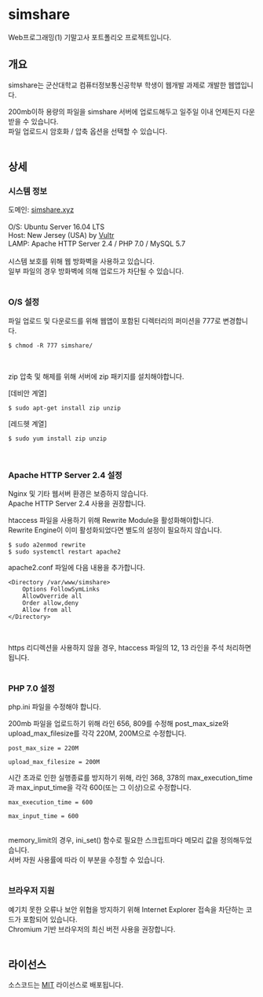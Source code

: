 # simshare

Web프로그래밍(1) 기말고사 포트폴리오 프로젝트입니다.

## 개요

simshare는 군산대학교 컴퓨터정보통신공학부 학생이 웹개발 과제로 개발한 웹앱입니다.

200mb이하 용량의 파일을 simshare 서버에 업로드해두고 일주일 이내 언제든지 다운받을 수 있습니다. <br>
파일 업로드시 암호화 / 압축 옵션을 선택할 수 있습니다.
<br><br>

## 상세

### 시스템 정보

도메인: <a href = "https://simshare.xyz">simshare.xyz</a>
<br><br>
O/S: Ubuntu Server 16.04 LTS <br>
Host: New Jersey (USA) by <a href = "https://www.vultr.com/">Vultr</a> <br>
LAMP: Apache HTTP Server 2.4 / PHP 7.0 / MySQL 5.7 
<br><br>
시스템 보호를 위해 웹 방화벽을 사용하고 있습니다. 
<br>
일부 파일의 경우 방화벽에 의해 업로드가 차단될 수 있습니다.
<br><br>

### O/S 설정

파일 업로드 및 다운로드를 위해 웹앱이 포함된 디렉터리의 퍼미션을 777로 변경합니다.
```
$ chmod -R 777 simshare/
```
<br>

zip 압축 및 해제를 위해 서버에 zip 패키지를 설치해야합니다. 
<br>

[데비안 계열]
```
$ sudo apt-get install zip unzip
```
[레드헷 계열]
```
$ sudo yum install zip unzip
```
<br>

### Apache HTTP Server 2.4 설정

Nginx 및 기타 웹서버 환경은 보증하지 않습니다. <br>
Apache HTTP Server 2.4 사용을 권장합니다.

htaccess 파일을 사용하기 위해 Rewrite Module을 활성화해야합니다. <br> 
Rewrite Engine이 이미 활성화되었다면 별도의 설정이 필요하지 않습니다. <br>
```
$ sudo a2enmod rewrite
$ sudo systemctl restart apache2
```

apache2.conf 파일에 다음 내용을 추가합니다.
```
<Directory /var/www/simshare>
    Options FollowSymLinks
    AllowOverride all
    Order allow,deny
    Allow from all
</Directory>
```
<br>

https 리디렉션을 사용하지 않을 경우, htaccess 파일의 12, 13 라인을 주석 처리하면 됩니다.
<br><br>
### PHP 7.0 설정 

php.ini 파일을 수정해야 합니다.

200mb 파일을 업로드하기 위해 라인 656, 809를 수정해 post_max_size와 upload_max_filesize를 각각 220M, 200M으로 수정합니다.
```
post_max_size = 220M
```

```
upload_max_filesize = 200M
```

시간 초과로 인한 실행종료를 방지하기 위해, 라인 368, 378의 max_execution_time과 max_input_time을 각각 600(또는 그 이상)으로 수정합니다.

```
max_execution_time = 600
```
```
max_input_time = 600
```
<br>
memory_limit의 경우, ini_set() 함수로 필요한 스크립트마다 메모리 값을 정의해두었습니다. 
<br>
서버 자원 사용률에 따라 이 부분을 수정할 수 있습니다.
<br><br>

### 브라우저 지원

예기치 못한 오류나 보안 위협을 방지하기 위해 Internet Explorer 접속을 차단하는 코드가 포함되어 있습니다. <br>
Chromium 기반 브라우저의 최신 버전 사용을 권장합니다.
<br><br>

## 라이선스

소스코드는 <a href = "https://github.com/antibiotics11/simshare/blob/main/LICENSE">MIT</a> 라이선스로 배포됩니다.

